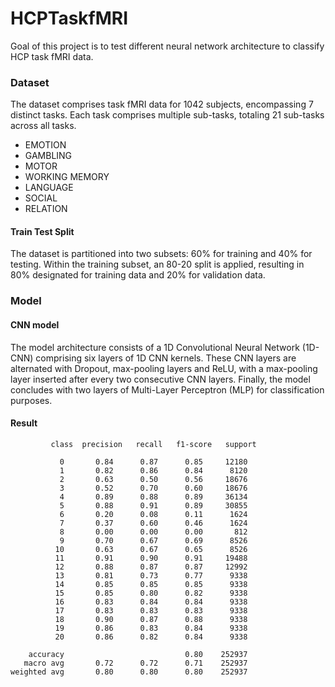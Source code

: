 # HCPTaskfMRI
Goal of this project is to test different neural network architecture to classify HCP task fMRI data.

### Dataset
The dataset comprises task fMRI data for 1042 subjects, encompassing 7 distinct tasks. Each task comprises multiple sub-tasks, totaling 21 sub-tasks across all tasks.

* EMOTION
* GAMBLING
* MOTOR
* WORKING MEMORY
* LANGUAGE
* SOCIAL
* RELATION

#### Train Test Split
The dataset is partitioned into two subsets: 60% for training and 40% for testing. Within the training subset, an 80-20 split is applied, resulting in 80% designated for training data and 20% for validation data.

### Model
#### CNN model
The model architecture consists of a 1D Convolutional Neural Network (1D-CNN) comprising six layers of 1D CNN kernels. These CNN layers are alternated with Dropout, max-pooling layers and ReLU, with a max-pooling layer inserted after every two consecutive CNN layers. Finally, the model concludes with two layers of Multi-Layer Perceptron (MLP) for classification purposes.
#### Result
```
         class  precision   recall   f1-score   support

           0       0.84      0.87      0.85     12180
           1       0.82      0.86      0.84      8120
           2       0.63      0.50      0.56     18676
           3       0.52      0.70      0.60     18676
           4       0.89      0.88      0.89     36134
           5       0.88      0.91      0.89     30855
           6       0.20      0.08      0.11      1624
           7       0.37      0.60      0.46      1624
           8       0.00      0.00      0.00       812
           9       0.70      0.67      0.69      8526
          10       0.63      0.67      0.65      8526
          11       0.91      0.90      0.91     19488
          12       0.88      0.87      0.87     12992
          13       0.81      0.73      0.77      9338
          14       0.85      0.85      0.85      9338
          15       0.85      0.80      0.82      9338
          16       0.83      0.84      0.84      9338
          17       0.83      0.83      0.83      9338
          18       0.90      0.87      0.88      9338
          19       0.86      0.83      0.84      9338
          20       0.86      0.82      0.84      9338

    accuracy                           0.80    252937
   macro avg       0.72      0.72      0.71    252937
weighted avg       0.80      0.80      0.80    252937
```
